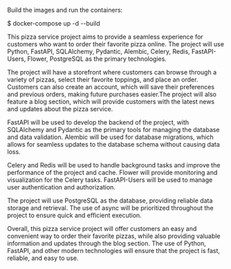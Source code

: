 Build the images and run the containers:

$ docker-compose up -d --build


This pizza service project aims to provide a seamless experience for customers who want to order their favorite pizza online. The project will use Python, FastAPI, SQLAlchemy, Pydantic, Alembic, Celery, Redis, FastAPI-Users, Flower, PostgreSQL as the primary technologies.

The project will have a storefront where customers can browse through a variety of pizzas, select their favorite toppings, and place an order. Customers can also create an account, which will save their preferences and previous orders, making future purchases easier.The project will also feature a blog section, which will provide customers with the latest news and updates about the pizza service. 

FastAPI will be used to develop the backend of the project, with SQLAlchemy and Pydantic as the primary tools for managing the database and data validation. Alembic will be used for database migrations, which allows for seamless updates to the database schema without causing data loss.

Celery and Redis will be used to handle background tasks and improve the performance of the project and cache. Flower will provide monitoring and visualization for the Celery tasks. FastAPI-Users will be used to manage user authentication and authorization.

The project will use PostgreSQL as the database, providing reliable data storage and retrieval. The use of async will be prioritized throughout the project to ensure quick and efficient execution.

Overall, this pizza service project will offer customers an easy and convenient way to order their favorite pizzas, while also providing valuable information and updates through the blog section. The use of Python, FastAPI, and other modern technologies will ensure that the project is fast, reliable, and easy to use.
